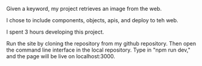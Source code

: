 Given a keyword, my project retrieves an image from the web.

I chose to include components, objects, apis, and deploy to teh web.

I spent 3 hours developing this project.

Run the site by cloning the repository from my github repository.
Then open the command line interface in the local repository. 
Type in "npm run dev," and the page will be live on localhost:3000.